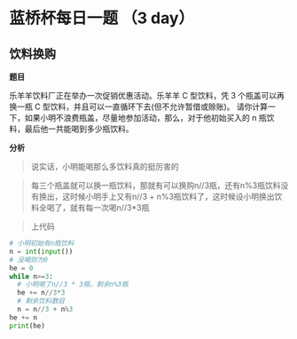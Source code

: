 # 蓝桥杯每日一题 （3 day）
## 饮料换购

__题目__

乐羊羊饮料厂正在举办一次促销优惠活动。乐羊羊 C 型饮料，凭 3 个瓶盖可以再换一瓶 C 型饮料，并且可以一直循环下去(但不允许暂借或赊账)。
请你计算一下，如果小明不浪费瓶盖，尽量地参加活动，那么，对于他初始买入的 n 瓶饮料，最后他一共能喝到多少瓶饮料。

__分析__

> 说实话，小明能喝那么多饮料真的挺厉害的

> 每三个瓶盖就可以换一瓶饮料，那就有可以换购n//3瓶，还有n%3瓶饮料没有换出，这时候小明手上又有n//3 + n%3瓶饮料了，这时候设小明换出饮料全喝了，就有每一次喝n//3*3瓶

> 上代码

```python
# 小明初始有n瓶饮料
n = int(input())
# 没喝则为0
he = 0
while n>=3:
  # 小明喝了n//3 * 3瓶，剩余n%3瓶
  he += n//3*3
  # 剩余饮料数目
  n = n//3 + n%3
he += n
print(he)
```
